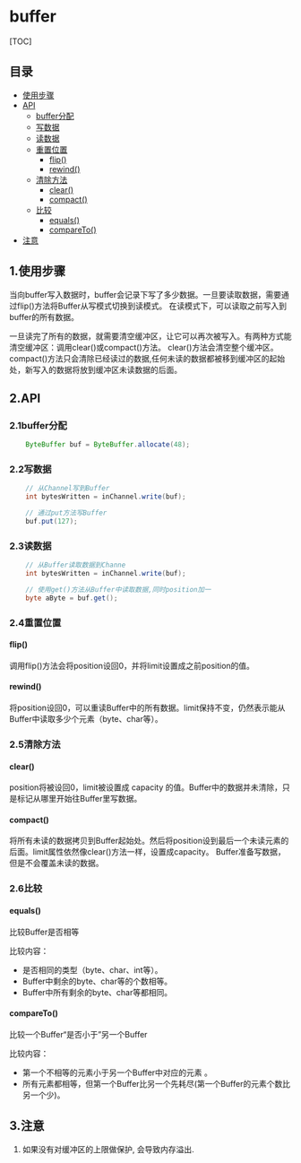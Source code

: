 # buffer
[TOC]

## 目录
- [使用步骤](#1使用步骤)
- [API](#2API)
  - [buffer分配](#21buffer分配)
  - [写数据](#22写数据)
  - [读数据](#23读数据)
  - [重置位置](#24重置位置)
    - [flip()](#flip)
    - [rewind()](#rewind)
  - [清除方法](#25清除方法)
    - [clear()](#clear)
    - [compact()](#compact)
  - [比较](#26比较)
    - [equals()](#equals)
    - [compareTo()](#compareTo)
- [注意](#3注意)

## 1.使用步骤
当向buffer写入数据时，buffer会记录下写了多少数据。一旦要读取数据，需要通过flip()方法将Buffer从写模式切换到读模式。
在读模式下，可以读取之前写入到buffer的所有数据。

一旦读完了所有的数据，就需要清空缓冲区，让它可以再次被写入。有两种方式能清空缓冲区：调用clear()或compact()方法。
clear()方法会清空整个缓冲区。
compact()方法只会清除已经读过的数据,任何未读的数据都被移到缓冲区的起始处，新写入的数据将放到缓冲区未读数据的后面。

## 2.API

### 2.1buffer分配
```java
    ByteBuffer buf = ByteBuffer.allocate(48);
```
   
### 2.2写数据
```java
    // 从Channel写到Buffer
    int bytesWritten = inChannel.write(buf);

    // 通过put方法写Buffer
    buf.put(127);
```
   
### 2.3读数据
```java
    // 从Buffer读取数据到Channe
    int bytesWritten = inChannel.write(buf);

    // 使用get()方法从Buffer中读取数据,同时position加一
    byte aByte = buf.get();
```

### 2.4重置位置

#### flip()
调用flip()方法会将position设回0，并将limit设置成之前position的值。
 
#### rewind()
将position设回0，可以重读Buffer中的所有数据。limit保持不变，仍然表示能从Buffer中读取多少个元素（byte、char等）。

### 2.5清除方法

#### clear()
position将被设回0，limit被设置成 capacity 的值。Buffer中的数据并未清除，只是标记从哪里开始往Buffer里写数据。

#### compact()
将所有未读的数据拷贝到Buffer起始处。然后将position设到最后一个未读元素的后面。limit属性依然像clear()方法一样，设置成capacity。
Buffer准备写数据，但是不会覆盖未读的数据。

### 2.6比较

#### equals()
比较Buffer是否相等

比较内容：

- 是否相同的类型（byte、char、int等）。
- Buffer中剩余的byte、char等的个数相等。
- Buffer中所有剩余的byte、char等都相同。

#### compareTo()
比较一个Buffer“是否小于”另一个Buffer

比较内容：

- 第一个不相等的元素小于另一个Buffer中对应的元素 。
- 所有元素都相等，但第一个Buffer比另一个先耗尽(第一个Buffer的元素个数比另一个少)。

## 3.注意
1. 如果没有对缓冲区的上限做保护, 会导致内存溢出.